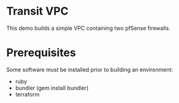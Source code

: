 # Transit VPC

This demo builds a simple VPC containing two pfSense firewalls.

# Prerequisites

Some software must be installed prior to building an environment:

- ruby
- bundler (gem install bundler)
- terraform

